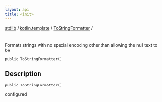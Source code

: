 ```yaml
---
layout: api
title: <init>
---
```

[stdlib](../../index.md) / [kotlin.template](../index.md) / [ToStringFormatter](index.md) / [<init>](_init_.md)

# <init>
Formats strings with no special encoding other than allowing the null text to be
```
public ToStringFormatter()
```
## Description
```
public ToStringFormatter()
```
configured


